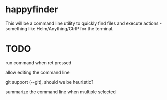 # happyfinder

This will be a command line utility to quickly find files and execute actions - something like Helm/Anything/CtrlP for the terminal.

# TODO
run command when ret pressed

allow editing the command line

git support (--git), should we be heuristic?

summarize the command line when multiple selected

